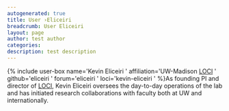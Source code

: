 ```yaml
---
autogenerated: true
title: User ›Eliceiri
breadcrumb: User Eliceiri
layout: page
author: test author
categories: 
description: test description
---
```


{% include user-box name='Kevin Eliceiri ' affiliation='UW-Madison [LOCI](LOCI "wikilink") ' github='eliceiri ' forum='eliceiri ' loci='kevin-eliceiri ' %}As founding PI and director of [LOCI](LOCI "wikilink"), Kevin Eliceiri oversees the day-to-day operations of the lab and has initiated research collaborations with faculty both at UW and internationally.
